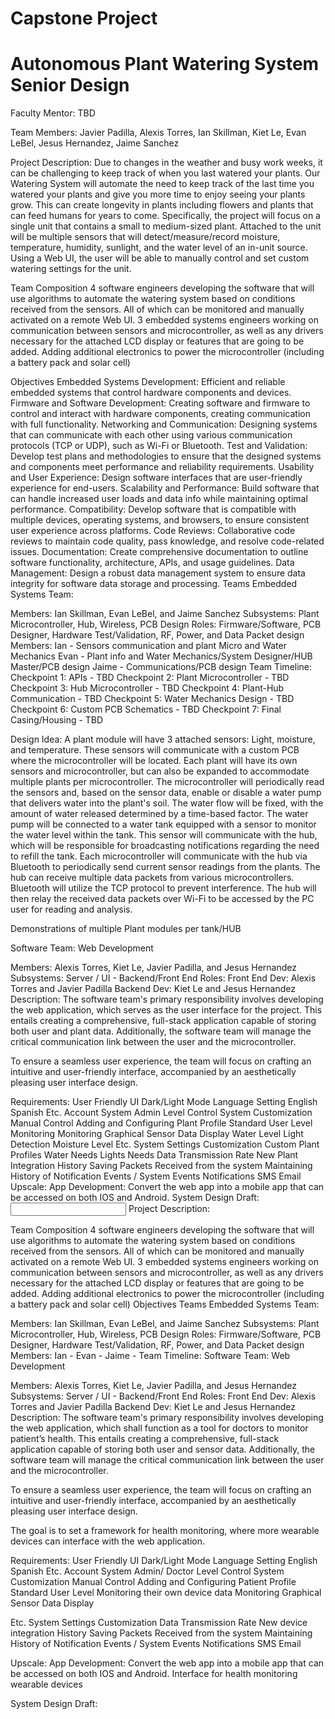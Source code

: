 # Capstone Project
# Autonomous Plant Watering System Senior Design

Faculty Mentor: TBD

Team Members: Javier Padilla, Alexis Torres, Ian Skillman, Kiet Le, Evan LeBel, Jesus Hernandez, Jaime Sanchez

Project Description:
Due to changes in the weather and busy work weeks, it can be challenging to keep track of when you last watered your plants. Our Watering System will automate the need to keep track of the last time you watered your plants and give you more time to enjoy seeing your plants grow. This can create longevity in plants including flowers and plants that can feed humans for years to come. 
Specifically, the project will focus on a single unit that contains a small to medium-sized plant. Attached to the unit will be multiple sensors that will detect/measure/record moisture, temperature, humidity, sunlight, and the water level of an in-unit source. Using a Web UI, the user will be able to manually control and set custom watering settings for the unit. 

Team Composition
4 software engineers developing the software that will use algorithms to automate the watering system based on conditions received from the sensors. All of which can be monitored and manually activated on a remote Web UI. 
3 embedded systems engineers working on communication between sensors and microcontroller, as well as any drivers necessary for the attached LCD display or features that are going to be added. Adding additional electronics to power the microcontroller (including a battery pack and solar cell)



Objectives
Embedded Systems Development: Efficient and reliable embedded systems that control hardware components and devices.
Firmware and Software Development: Creating software and firmware to control and interact with hardware components, creating communication with full functionality.
Networking and Communication: Designing systems that can communicate with each other using various communication protocols (TCP or UDP), such as Wi-Fi or Bluetooth.
Test and Validation: Develop test plans and methodologies to ensure that the designed systems and components meet performance and reliability requirements.
Usability and User Experience: Design software interfaces that are user-friendly experience for end-users.
Scalability and Performance: Build software that can handle increased user loads and data info while maintaining optimal performance.
Compatibility: Develop software that is compatible with multiple devices, operating systems, and browsers, to ensure consistent user experience across platforms.
Code Reviews: Collaborative code reviews to maintain code quality, pass knowledge, and resolve code-related issues.
Documentation: Create comprehensive documentation to outline software functionality, architecture, APIs, and usage guidelines.
Data Management: Design a robust data management system to ensure data integrity for software data storage and processing.
Teams
Embedded Systems Team:

Members: Ian Skillman, Evan LeBel, and Jaime Sanchez
Subsystems: Plant Microcontroller, Hub, Wireless, PCB Design
Roles: Firmware/Software, PCB Designer, Hardware Test/Validation, RF, Power, and Data Packet design
Members: 
Ian     - Sensors communication and plant Micro and Water Mechanics
	Evan  - Plant info and Water Mechanics/System Designer/HUB Master/PCB design
	Jaime - Communications/PCB design
Team Timeline:
Checkpoint 1: APIs - TBD
Checkpoint 2: Plant Microcontroller  - TBD
Checkpoint 3: Hub Microcontroller - TBD
Checkpoint 4: Plant-Hub Communication - TBD 
Checkpoint 5: Water Mechanics Design  - TBD
Checkpoint 6: Custom PCB Schematics - TBD 
Checkpoint 7: Final Casing/Housing - TBD



Design Idea:
A plant module will have 3 attached sensors: Light, moisture, and temperature. These sensors will communicate with a custom PCB where the microcontroller will be located. Each plant will have its own sensors and microcontroller, but can also be expanded to accommodate multiple plants per microcontroller. The microcontroller will periodically read the sensors and, based on the sensor data, enable or disable a water pump that delivers water into the plant's soil. The water flow will be fixed, with the amount of water released determined by a time-based factor. The water pump will be connected to a water tank equipped with a sensor to monitor the water level within the tank. This sensor will communicate with the hub, which will be responsible for broadcasting notifications regarding the need to refill the tank. Each microcontroller will communicate with the hub via Bluetooth to periodically send current sensor readings from the plants. The hub can receive multiple data packets from various microcontrollers. Bluetooth will utilize the TCP protocol to prevent interference. The hub will then relay the received data packets over Wi-Fi to be accessed by the PC user for reading and analysis.

Demonstrations of multiple Plant modules per tank/HUB


Software Team: Web Development

Members: Alexis Torres, Kiet Le, Javier Padilla, and Jesus Hernandez
Subsystems: Server / UI - Backend/Front End
Roles:
	Front End Dev: Alexis Torres and Javier Padilla
	Backend Dev: Kiet Le and Jesus Hernandez
Description:
The software team's primary responsibility involves developing the web application, which serves as the user interface for the project. This entails creating a comprehensive, full-stack application capable of storing both user and plant data. Additionally, the software team will manage the critical communication link between the user and the microcontroller.

To ensure a seamless user experience, the team will focus on crafting an intuitive and user-friendly interface, accompanied by an aesthetically pleasing user interface design.

Requirements: 
User Friendly UI
Dark/Light Mode
Language Setting
English
Spanish
Etc.
Account System
Admin Level Control
System Customization
Manual Control
Adding and Configuring Plant Profile
Standard User Level
Monitoring 
Monitoring
Graphical Sensor Data Display
Water Level
Light Detection
Moisture Level
Etc.
System Settings Customization
Custom Plant Profiles
Water Needs
Lights Needs
Data Transmission Rate
New Plant Integration
History
Saving Packets Received from the system
Maintaining History of Notification Events / System Events
Notifications 
SMS
Email
Upscale:
App Development:
Convert the web app into a mobile app that can be accessed on both IOS and Android. 
System Design Draft:
<INPUT PROJECT NAME>
Project Description: <NEEDS WORK>

Team Composition
4 software engineers developing the software that will use algorithms to automate the watering system based on conditions received from the sensors. All of which can be monitored and manually activated on a remote Web UI. 
3 embedded systems engineers working on communication between sensors and microcontroller, as well as any drivers necessary for the attached LCD display or features that are going to be added. Adding additional electronics to power the microcontroller (including a battery pack and solar cell)
Objectives <Fill in Data>
Teams
Embedded Systems Team: <NEED WORK>

Members: Ian Skillman, Evan LeBel, and Jaime Sanchez
Subsystems: Plant Microcontroller, Hub, Wireless, PCB Design
Roles: Firmware/Software, PCB Designer, Hardware Test/Validation, RF, Power, and Data Packet design
Members: 
Ian     - 
	Evan  - 
	Jaime - 
Team Timeline:
Software Team: Web Development

Members: Alexis Torres, Kiet Le, Javier Padilla, and Jesus Hernandez
Subsystems: Server / UI - Backend/Front End
Roles:
	Front End Dev: Alexis Torres and Javier Padilla
	Backend Dev: Kiet Le and Jesus Hernandez
Description:
The software team's primary responsibility involves developing the web application, which shall function as a tool for doctors to monitor patient’s health. This entails creating a comprehensive, full-stack application capable of storing both user and sensor data. Additionally, the software team will manage the critical communication link between the user and the microcontroller. 

To ensure a seamless user experience, the team will focus on crafting an intuitive and user-friendly interface, accompanied by an aesthetically pleasing user interface design.


The goal is to set a framework for health monitoring, where more wearable devices can interface with the web application.  

Requirements: 
User Friendly UI
Dark/Light Mode
Language Setting
English
Spanish
Etc.
Account System
Admin/ Doctor Level Control
System Customization
Manual Control
Adding and Configuring Patient Profile
Standard User Level
Monitoring their own device data
Monitoring
Graphical Sensor Data Display


Etc.
System Settings Customization
Data Transmission Rate
New device integration
History
Saving Packets Received from the system
Maintaining History of Notification Events / System Events
Notifications 
SMS
Email

Upscale:
App Development:
Convert the web app into a mobile app that can be accessed on both IOS and Android. 
Interface for health monitoring wearable devices

System Design Draft:
